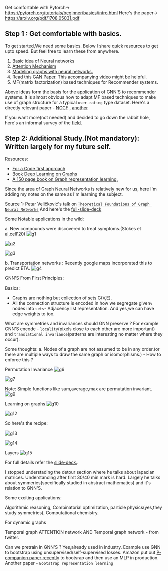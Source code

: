 Get comfortable with Pytorch-> https://pytorch.org/tutorials/beginner/basics/intro.html
Here's the paper-> https://arxiv.org/pdf/1708.05031.pdf









## Step 1 : Get comfortable with basics.

To get started,We need some basics. Below I share quick resources to get upto speed. But feel free to learn these from anywhere.

1. Basic idea of Neural networks
2. [Attention Mechanism](http://peterbloem.nl/blog/transformers)
3. [Modeling graphs with neural networks.](https://www.youtube.com/watch?v=zCEYiCxrL_0)
4. Read this [GAN Paper](https://arxiv.org/abs/1710.10903). This accompanying [video](https://www.youtube.com/watch?v=uFLeKkXWq2c&list=PLBoQnSflObckArGNhOcNg7lQG_f0ZlHF5)  might be helpful.
5. MF(matrix factorization) based techniques for Recommender systems.

Above ideas form the basis for the application of GNN'S to recommender systems. It is almost obvious how to adapt MF based techniques to make use of graph structure for a typical `user-rating` type dataset. Here's a directly relevant paper -  [NGCF](https://arxiv.org/pdf/1905.08108v2.pdf) , [another](https://poseidon01.ssrn.com/delivery.php?ID=965089116025101079020023120099011070005032032002040049023075116078085011076080095095117062001119114023042027011015119101122113015046088093022108122091017029091108090020085076089074076116071016069004123114114088014022027016073071030108007105015009073006&EXT=pdf&INDEX=TRUE)



If you want more(not needed) and decided to go down the rabbit hole, here's an informal survey of the [field](https://gordicaleksa.medium.com/how-to-get-started-with-graph-machine-learning-afa53f6f963a).


## Step 2: Additional Study.(Not mandatory): Written largely for my future self.

Resources:
- [For a Code first approach](https://github.com/gordicaleksa/pytorch-GAT)
- Book [Deep Learning on Graphs](https://cse.msu.edu/~mayao4/dlg_book/dlg_book.pdf)
- [A 150 page book on Graph representation learning.](https://www.cs.mcgill.ca/~wlh/grl_book/)

Since the area of Graph Neural Networks is relatively new for us, here I'm adding my notes on the same as I'm learning the subject.

Source 1: Petar Veličković's talk on [`Theoretical Foundations of Graph Neural Networks`](https://www.youtube.com/watch?v=uF53xsT7mjc)
And here's the [full-slide-deck](https://petar-v.com/talks/GNN-Wednesday.pdf)


Some Notable applications in the wild:

a. New compounds were discovered to treat symptoms.(Stokes et al,cell'20)
![g1](https://user-images.githubusercontent.com/21222766/142782896-fd219bd2-bf54-46e7-a0f2-fbba011bda62.png)

![g2](https://user-images.githubusercontent.com/21222766/142782905-38c2b8dd-1f52-4b6a-a3d1-b39c4a2571e3.png)

![g3](https://user-images.githubusercontent.com/21222766/142782926-7697553e-ca1c-4857-aa25-2239d03416d2.png)

b. Transportation networks : Recently google maps incorporated this to predict ETA.
![g4](https://user-images.githubusercontent.com/21222766/142783003-36e06c76-4aff-4b4e-9622-fb8dc54ae4f5.png)


GNN'S From First Principles:

Basics:
- Graphs are nothing but collection of sets G(V,E).
- All the connection structure is encoded in how we segregate given`v` nodes into `sets`- Adjacency list representation. And yes,we can have edge weights to too.

What are symmetries and invariances should GNN preserve ? For example CNN'S encode - `locality`(pixels close to each other are more important) and `translational invariance`(patterns are interesting no matter where they occur).

Some thoughts:
a. Nodes of a graph are not assumed to be in any order.(or there are multiple ways to draw the same graph or isomorphisms.) - How to enforce this ?

Permutation Invariance
![g6](https://user-images.githubusercontent.com/21222766/142783381-f1b3f434-f969-4c6f-9451-1f3a864be215.png)

![g7](https://user-images.githubusercontent.com/21222766/142783404-64e6370d-a1b1-4d1a-b816-18c141668098.png)

Note: Simple functions like sum,average,max are permutation invariant.
![g9](https://user-images.githubusercontent.com/21222766/142783734-7d91a2e6-ef1e-4eed-95ae-f0d530751069.png)

Learning on graphs
![g10](https://user-images.githubusercontent.com/21222766/142783861-c082ebda-753e-4407-9631-1ed079734c30.png)

![g12](https://user-images.githubusercontent.com/21222766/142783874-affd3f0f-96ff-4e49-b7cb-9556fc446f80.png)

So here's the recipe:

![g13](https://user-images.githubusercontent.com/21222766/142783960-7352deda-3254-4ea8-91f7-7846ad39febf.png)

 ![g14](https://user-images.githubusercontent.com/21222766/142784005-a821ad5f-fe09-45d1-802d-16dfa21bd710.png)

Layers
![g15](https://user-images.githubusercontent.com/21222766/142784071-2455142f-a484-412a-a9c3-008cbdf6ee8e.png)

For full details refer the [slide-deck.](https://petar-v.com/talks/GNN-Wednesday.pdf).

I stopped understading the detour section where he talks about lapacian matrices. Understanding after first 30/40 min mark is hard. Largely he talks about symmeries(specifically studied in abstract mathematics) and it's relation to GNN'S.

Some exciting applications:

Algorithmic reasoning, Combinatorial optimization, particle physics(yes,they study symmetries), Computational chemistry.

For dynamic graphs

Temporal graph ATTENTION network AND Temporal graph network - from twitter.

Can we pretrain in GNN'S ?
Yes,already used in industry. Example use GNN to bootstrap using unsupervised/self-supervised losses. Amazon put out [P-companion paper recently](https://assets.amazon.science/d5/16/3f7809974a899a11bacdadefdf24/p-companion-a-principled-framework-for-diversified-complementary-product-recommendation.pdf)
to bootsrap and then use an MLP in production. Another paper - `Bootstrap representation learning`

